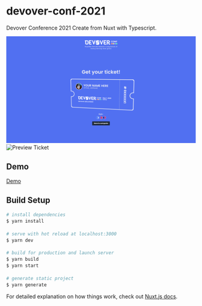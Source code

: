 # devover-conf-2021
Devover Conference 2021 Create from Nuxt with Typescript.

![Preview](https://github.com/devoverid/conf2021/blob/master/static/images/Preview.png?raw=true)
![Preview Ticket](https://github.com/devoverid/conf2021/blob/master/static/images/Preview%20Ticket.png?raw=true)

## Demo
[Demo](https://devoverid.github.io/conf2021)

## Build Setup

```bash
# install dependencies
$ yarn install

# serve with hot reload at localhost:3000
$ yarn dev

# build for production and launch server
$ yarn build
$ yarn start

# generate static project
$ yarn generate
```

For detailed explanation on how things work, check out [Nuxt.js docs](https://nuxtjs.org).
